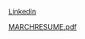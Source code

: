 [Linkedin](https://www.linkedin.com/in/julian-yepes-b7b7b119b/)


[MARCHRESUME.pdf](https://github.com/Julianyepesos/julianyepesos.github.io/files/8191091/MARCHRESUME.pdf)

